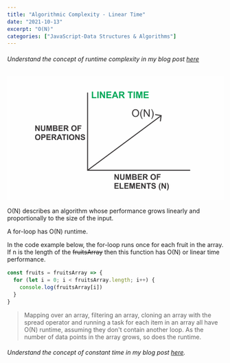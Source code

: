```yaml
---
title: "Algorithmic Complexity - Linear Time"
date: "2021-10-13"
excerpt: "O(N)"
categories: ["JavaScript-Data Structures & Algorithms"]
---
```


###### Understand the concept of runtime complexity in my blog post [here](https://hemanta.io/data-structures-and-algorithms-what-is-time-complexity/)

![Linear Time](../images/linearTime/linearTime.png)

O(N) describes an algorithm whose performance grows linearly and proportionally to the size of the input.

A for-loop has O(N) runtime.

In the code example below, the for-loop runs once for each fruit in the array. If n is the length of the ~~fruitsArray~~ then this function has O(N) or linear time performance.

```js {numberLines}
const fruits = fruitsArray => {
  for (let i = 0; i < fruitsArray.length; i++) {
    console.log(fruitsArray[i])
  }
}
```

> Mapping over an array, filtering an array, cloning an array with the spread operator and running a task for each item in an array all have O(N) runtime, assuming they don't contain another loop. As the number of data points in the array grows, so does the runtime.

###### Understand the concept of constant time in my blog post [here](https://hemanta.io/algorithmic-complexity-constatnt-time/).
